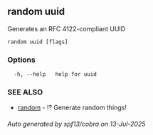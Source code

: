 ## random uuid

Generates an RFC 4122-compliant UUID

```
random uuid [flags]
```

### Options

```
  -h, --help   help for uuid
```

### SEE ALSO

* [random](random.md)	 - ⁉️ Generate random things!

###### Auto generated by spf13/cobra on 13-Jul-2025

